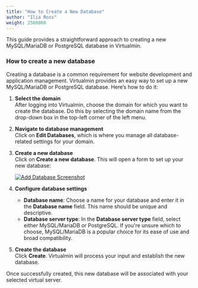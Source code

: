 ```yaml
---
title: "How to Create a New Database"
author: "Ilia Ross"
weight: 2500000
---
```


This guide provides a straightforward approach to creating a new MySQL/MariaDB or PostgreSQL database in Virtualmin. 

### How to create a new database

Creating a database is a common requirement for website development and application management. Virtualmin provides an easy way to set up a new MySQL/MariaDB or PostgreSQL database. Here’s how to do it:

1. **Select the domain**  
   After logging into Virtualmin, choose the domain for which you want to create the database. Do this by selecting the domain name from the drop-down box in the top-left corner of the left menu.

2. **Navigate to database management**  
   Click on **Edit Databases**, which is where you manage all database-related settings for your domain.

3. **Create a new database**  
   Click on **Create a new database**. This will open a form to set up your new database:

   [![](/images/docs/screenshots/tutorials/step-by-step/light/create-database.png "Add Database Screenshot")](/images/docs/screenshots/tutorials/step-by-step/light/create-database.png)

4. **Configure database settings**  
   - **Database name**: Choose a name for your database and enter it in the **Database name** field. This name should be unique and descriptive.
   - **Database server type**: In the **Database server type** field, select either MySQL/MariaDB or PostgreSQL. If you're unsure which to choose, MySQL/MariaDB is a popular choice for its ease of use and broad compatibility.

5. **Create the database**  
   Click **Create**. Virtualmin will process your input and establish the new database.

Once successfully created, this new database will be associated with your selected virtual server.
